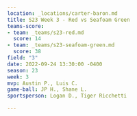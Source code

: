 ```yaml
---
location: _locations/carter-baron.md
title: S23 Week 3 - Red vs Seafoam Green
teams-score:
- team: _teams/s23-red.md
  score: 14
- team: _teams/s23-seafoam-green.md
  score: 38
field: "3"
date: 2022-09-24 13:30:00 -0400
season: 23
week: 3
mvp: Austin P., Luis C.
game-ball: JP H., Shane L.
sportsperson: Logan D., Tiger Ricchetti

---
```

